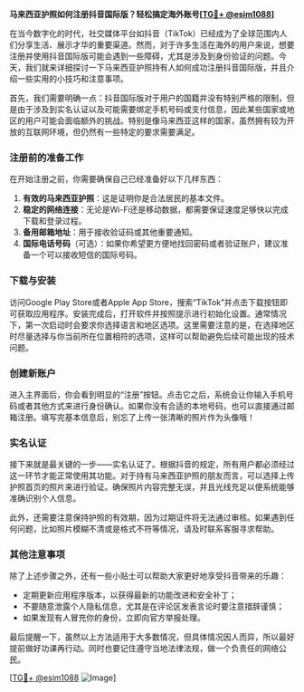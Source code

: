 **马来西亚护照如何注册抖音国际版？轻松搞定海外账号[[TG💪+ @esim1088](https://t.me/s/esim1088)]**

在当今数字化的时代，社交媒体平台如抖音（TikTok）已经成为了全球范围内人们分享生活、展示才华的重要渠道。然而，对于许多生活在海外的用户来说，想要注册并使用抖音国际版可能会遇到一些障碍，尤其是涉及到身份验证的问题。今天，我们就来详细探讨一下马来西亚护照持有人如何成功注册抖音国际版，并且介绍一些实用的小技巧和注意事项。

首先，我们需要明确一点：抖音国际版对于用户的国籍并没有特别严格的限制，但是由于涉及到实名认证以及可能需要绑定手机号码或支付信息，因此某些国家或地区的用户可能会面临额外的挑战。特别是像马来西亚这样的国家，虽然拥有较为开放的互联网环境，但仍然有一些特定的要求需要满足。

### 注册前的准备工作

在开始注册之前，你需要确保自己已经准备好以下几样东西：

1. **有效的马来西亚护照**：这是证明你是合法居民的基本文件。
2. **稳定的网络连接**：无论是Wi-Fi还是移动数据，都需要保证速度足够快以完成下载和登录过程。
3. **备用邮箱地址**：用于接收验证码或其他重要通知。
4. **国际电话号码**（可选）：如果你希望更方便地找回密码或者验证账户，建议准备一个可以接收短信的国际号码。

### 下载与安装

访问Google Play Store或者Apple App Store，搜索“TikTok”并点击下载按钮即可获取应用程序。安装完成后，打开软件并按照提示进行初始化设置。通常情况下，第一次启动时会要求你选择语言和地区选项。这里需要注意的是，在选择地区时尽量选择与你当前所在位置相符的选项，这样可以帮助避免后续可能出现的技术问题。

### 创建新账户

进入主界面后，你会看到明显的“注册”按钮。点击它之后，系统会让你输入手机号码或者其他方式来进行身份确认。如果你没有合适的本地号码，也可以直接通过邮箱注册。填写完基本信息后，别忘了上传一张清晰的照片作为头像哦！

### 实名认证

接下来就是最关键的一步——实名认证了。根据抖音的规定，所有用户都必须经过这一环节才能正常使用其功能。对于持有马来西亚护照的朋友而言，可以选择上传护照首页的照片来进行验证。确保照片内容完整无误，并且光线充足以便系统能够准确识别个人信息。

此外，还需要注意保持护照的有效期，因为过期证件将无法通过审核。如果遇到任何问题，比如照片模糊不清或是格式不符等情况，请及时联系客服寻求帮助。

### 其他注意事项

除了上述步骤之外，还有一些小贴士可以帮助大家更好地享受抖音带来的乐趣：

- 定期更新应用程序版本，以获得最新的功能改进和安全补丁；
- 不要随意泄露个人隐私信息，尤其是在评论区发表言论时要注意措辞谨慎；
- 如果发现有人冒充你的身份，立即向官方举报处理。

最后提醒一下，虽然以上方法适用于大多数情况，但具体情况因人而异，所以最好提前做好功课再行动。同时也要记住遵守当地法律法规，做一个负责任的网络公民。

[[TG💪+ @esim1088](https://t.me/s/esim1088) ![Image](https://i.postimg.cc/4NQfJmqS/Snipaste-2025-05-13-00-14-12.png)]